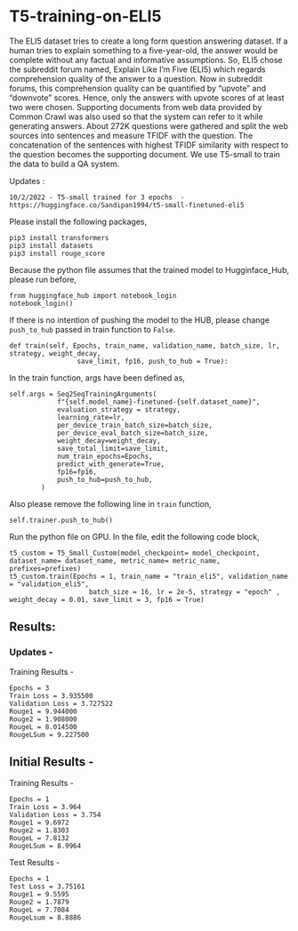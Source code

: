 # T5-training-on-ELI5

The ELI5 dataset tries to create a long form question answering
dataset. If a human tries to explain something to a five-year-old, the answer would be complete without
any factual and informative assumptions. So, ELI5 chose the subreddit forum named, Explain Like I’m Five
(ELI5) which regards comprehension quality of the answer to a question. Now in subreddit forums, this
comprehension quality can be quantified by “upvote” and “downvote” scores. Hence, only the answers
with upvote scores of at least two were chosen. Supporting documents from web data provided by
Common Crawl was also used so that the system can refer to it while generating answers. About 272K
questions were gathered and split the web sources into sentences and measure TFIDF with the question.
The concatenation of the sentences with highest TFIDF similarity with respect to the question becomes
the supporting document. We use T5-small to train the data to build a QA system.

Updates : 

```
10/2/2022 - T5-small trained for 3 epochs  - https://huggingface.co/Sandipan1994/t5-small-finetuned-eli5
```



Please install the following packages, 
```
pip3 install transformers
pip3 install datasets
pip3 install rouge_score
```


Because the python file assumes that the trained model to Hugginface_Hub, please run before,

```
from huggingface_hub import notebook_login
notebook_login()
```

If there is no intention of pushing the model to the HUB, please change ```push_to_hub``` passed in train function to ```False```.
```
def train(self, Epochs, train_name, validation_name, batch_size, lr, strategy, weight_decay,
                 save_limit, fp16, push_to_hub = True):
```

In the train function, args have been defined as,
```
self.args = Seq2SeqTrainingArguments(
            f"{self.model_name}-finetuned-{self.dataset_name}",
            evaluation_strategy = strategy,
            learning_rate=lr,
            per_device_train_batch_size=batch_size,
            per_device_eval_batch_size=batch_size,
            weight_decay=weight_decay,
            save_total_limit=save_limit,
            num_train_epochs=Epochs,
            predict_with_generate=True,
            fp16=fp16,
            push_to_hub=push_to_hub,
        )
```

Also please remove the following line in ```train``` function, 

```
self.trainer.push_to_hub()
```


Run the python file on GPU. In the file, edit the following code block,

```
t5_custom = T5_Small_Custom(model_checkpoint= model_checkpoint, dataset_name= dataset_name, metric_name= metric_name, prefixes=prefixes)
t5_custom.train(Epochs = 1, train_name = "train_eli5", validation_name = "validation_eli5", 
                    batch_size = 16, lr = 2e-5, strategy = "epoch" , weight_decay = 0.01, save_limit = 3, fp16 = True)
```

## Results:

### Updates - 

Training Results - 

```
Epochs = 3
Train Loss = 3.935500
Validation Loss = 3.727522
Rouge1 = 9.944000
Rouge2 = 1.908000
RougeL = 8.014500
RougeLSum = 9.227500
```

## Initial Results - 

Training Results - 

```
Epochs = 1
Train Loss = 3.964
Validation Loss = 3.754
Rouge1 = 9.6972
Rouge2 = 1.8303
RougeL = 7.8132
RougeLSum = 8.9964
```
Test Results - 

```
Epochs = 1
Test Loss = 3.75161
Rouge1 = 9.5595
Rouge2 = 1.7879
RougeL = 7.7084
RougeLsum = 8.8886
```




